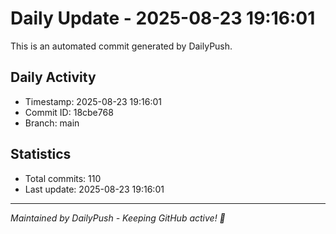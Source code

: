 # Daily Update - 2025-08-23 19:16:01

This is an automated commit generated by DailyPush.

## Daily Activity
- Timestamp: 2025-08-23 19:16:01
- Commit ID: 18cbe768
- Branch: main

## Statistics
- Total commits: 110
- Last update: 2025-08-23 19:16:01

---
*Maintained by DailyPush - Keeping GitHub active! 🚀*
